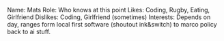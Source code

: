 Name: Mats
Role: Who knows at this point
Likes: Coding, Rugby, Eating, Girlfriend
Dislikes: Coding, Girlfriend (sometimes)
Interests: Depends on day, ranges form local first software (shoutout ink&switch) to marco policy back to ai stuff.

<!---
Mats-Dodd/Mats-Dodd is a ✨ special ✨ repository because its `README.md` (this file) appears on your GitHub profile.
You can click the Preview link to take a look at your changes.
--->
